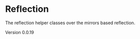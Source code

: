 Reflection
==========

The reflection helper classes over the mirrors based reflection.

Version 0.0.19